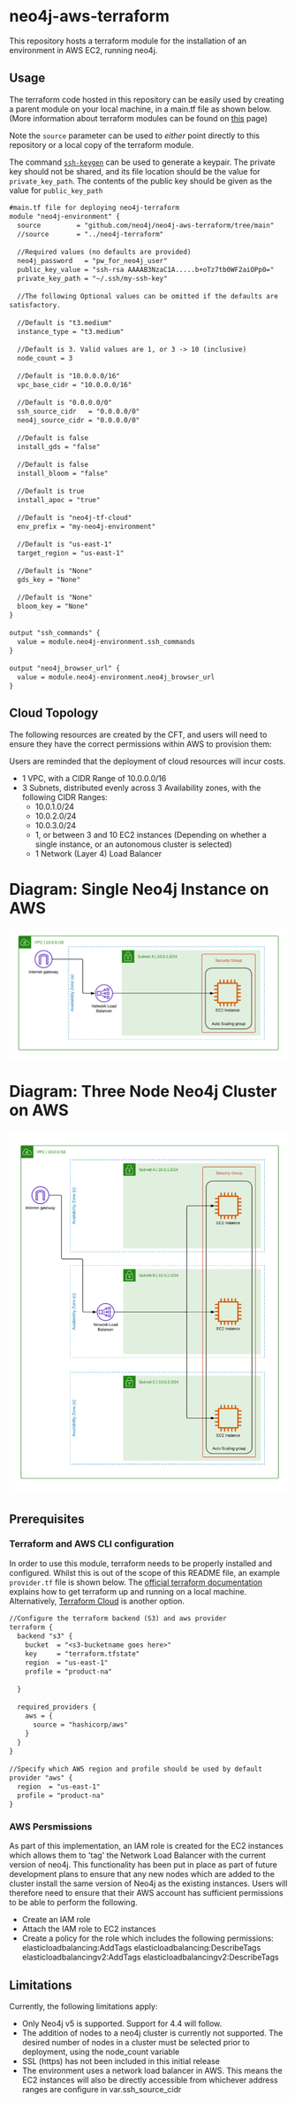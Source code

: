 # neo4j-aws-terraform

This repository hosts a terraform module for the installation of an environment in AWS EC2, running neo4j.  

## Usage
The terraform code hosted in this repository can be easily used by creating a parent module on your local machine, in a main.tf file as shown below.
(More information about terraform modules can be found on [this](https://developer.hashicorp.com/terraform/language/modules) page)

Note the `source` parameter can be used to *either* point directly to this repository or a local copy of the terraform module.

The command [`ssh-keygen`](https://linux.die.net/man/1/ssh-keygen) can be used to generate a keypair.  The private key should not be shared, and its file location should be the value for `private_key_path`.  The contents of the public key should be given as the value for `public_key_path`

~~~
#main.tf file for deploying neo4j-terraform
module "neo4j-environment" {
  source         = "github.com/neo4j/neo4j-aws-terraform/tree/main"
  //source       = "../neo4j-terraform"

  //Required values (no defaults are provided)
  neo4j_password   = "pw_for_neo4j_user"
  public_key_value = "ssh-rsa AAAAB3NzaC1A.....b+oTz7tb0WF2aiOPp0="
  private_key_path = "~/.ssh/my-ssh-key"

  //The following Optional values can be omitted if the defaults are satisfactory.

  //Default is "t3.medium"
  instance_type = "t3.medium"

  //Default is 3. Valid values are 1, or 3 -> 10 (inclusive)
  node_count = 3

  //Default is "10.0.0.0/16"
  vpc_base_cidr = "10.0.0.0/16"

  //Default is "0.0.0.0/0"
  ssh_source_cidr   = "0.0.0.0/0"
  neo4j_source_cidr = "0.0.0.0/0"

  //Default is false
  install_gds = "false"

  //Default is false
  install_bloom = "false"

  //Default is true
  install_apoc = "true"

  //Default is "neo4j-tf-cloud"
  env_prefix = "my-neo4j-environment"

  //Default is "us-east-1"
  target_region = "us-east-1"

  //Default is "None"
  gds_key = "None"

  //Default is "None"
  bloom_key = "None"
}

output "ssh_commands" {
  value = module.neo4j-environment.ssh_commands
}

output "neo4j_browser_url" {
  value = module.neo4j-environment.neo4j_browser_url
}
~~~

## Cloud Topology
The following resources are created by the CFT, and users will need to ensure they have the correct permissions within AWS to provision them:

Users are reminded that the deployment of cloud resources will incur costs.

 - 1 VPC, with a CIDR Range of 10.0.0.0/16
 - 3 Subnets, distributed evenly across 3 Availability zones, with the following CIDR Ranges:
   - 10.0.1.0/24
   - 10.0.2.0/24
   - 10.0.3.0/24
   - 1, or between 3 and 10 EC2 instances (Depending on whether a single instance, or an autonomous cluster is selected)
   - 1 Network (Layer 4) Load Balancer

# Diagram: Single Neo4j Instance on AWS
![image](diagrams/aws-1-instance.png)

# Diagram: Three Node Neo4j Cluster on AWS
![image](diagrams/aws-3-instance-cluster.png)

## Prerequisites

### Terraform and AWS CLI configuration
In order to use this module, terraform needs to be properly installed and configured.  Whilst this is out of the scope of this README file, an example `provider.tf` file is shown below.  The [official terraform documentation](https://developer.hashicorp.com/terraform/tutorials/aws-get-started/install-cli) explains how to get terraform up and running on a local machine.  Alternatively, [Terraform Cloud](https://developer.hashicorp.com/terraform/tutorials/cloud-get-started) is another option.

~~~
//Configure the terraform backend (S3) and aws provider
terraform {
  backend "s3" {
    bucket  = "<s3-bucketname goes here>"
    key     = "terraform.tfstate"
    region  = "us-east-1"
    profile = "product-na"

  }

  required_providers {
    aws = {
      source = "hashicorp/aws"
    }
  }
}

//Specify which AWS region and profile should be used by default
provider "aws" {
  region  = "us-east-1"
  profile = "product-na"
}
~~~

### AWS Persmissions

As part of this implementation, an IAM role is created for the EC2 instances which allows them to 'tag' the Network Load Balancer with the current version of neo4j.  This functionality has been put in place as part of future development plans to ensure that any new nodes which are added to the cluster install the same version of Neo4j as the existing instances.   Users will therefore need to ensure that their AWS account has sufficient permissions to be able to perform the following.
 - Create an IAM role
 - Attach the IAM role to EC2 instances
 - Create a policy for the role which includes the following permissions:
     elasticloadbalancing:AddTags
     elasticloadbalancing:DescribeTags
     elasticloadbalancingv2:AddTags
     elasticloadbalancingv2:DescribeTags

## Limitations

Currently, the following limitations apply:
 - Only Neo4j v5 is supported.  Support for 4.4 will follow.
 - The addition of nodes to a neo4j cluster is currently not supported.  The desired number of nodes in a cluster must be selected prior to deployment, using the node_count variable
 - SSL (https) has not been included in this initial release
 - The environment uses a network load balancer in AWS.  This means the EC2 instances will also be directly accessible from whichever address ranges are configure in var.ssh_source_cidr
